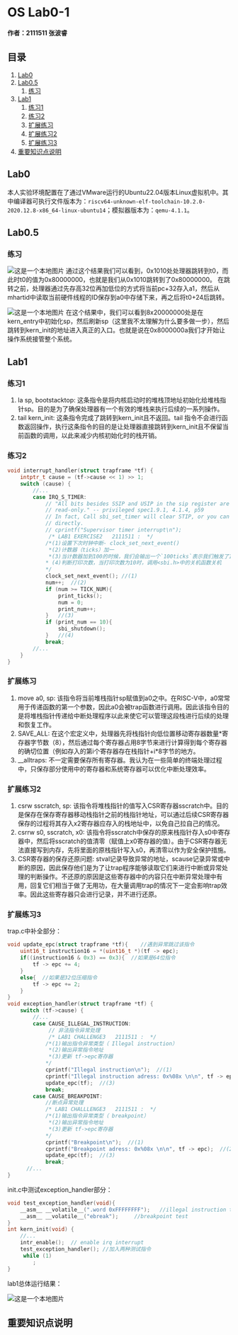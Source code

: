 # OS Lab0-1

**作者：2111511 张波睿**

## 目录
1. [Lab0](#lab0)
2. [Lab0.5](#lab05)
    1. [练习](#练习)
3. [Lab1](#lab1)
    1. [练习1](#练习1)
    2. [练习2](#练习2)
    3. [扩展练习](#扩展练习)
    4. [扩展练习2](#扩展练习2)
    5. [扩展练习3](#扩展练习3)
4. [重要知识点说明](#重要知识点说明)

## Lab0
本人实验环境配置在了通过VMware运行的Ubuntu22.04版本Linux虚拟机中。其中编译器可执行文件版本为：`riscv64-unknown-elf-toolchain-10.2.0-2020.12.8-x86_64-linux-ubuntu14`；模拟器版本为：`qemu-4.1.1`。

## Lab0.5

### 练习
![这是一个本地图片](./lab0.5_result1.jpeg)
通过这个结果我们可以看到，0x1010处处理器跳转到t0，而此时t0的值为0x80000000，也就是我们从0x1010跳转到了0x80000000。
在跳转之前，处理器通过先存高32位再加低位的方式将当前pc+32存入a1，然后从mhartid中读取当前硬件线程的ID保存到a0中存储下来，再之后将t0+24后跳转。

![这是一个本地图片](./lab0.5_result2.jpeg)
在这个结果中，我们可以看到8x20000000处是在kern_entry中初始化sp，然后刷新sp（这里我不太理解为什么要多做一步），然后跳转到kern_init的地址进入真正的入口。也就是说在0x8000000a我们才开始让操作系统接管整个系统。



## Lab1

### 练习1
1. la sp, bootstacktop: 这条指令是将内核启动时的堆栈顶地址初始化给堆栈指针sp。目的是为了确保处理器有一个有效的堆栈来执行后续的一系列操作。
2. tail kern_init: 这条指令完成了跳转到kern_init且不返回。tail 指令不会进行函数返回操作，执行这条指令的目的是让处理器直接跳转到kern_init且不保留当前函数的调用，以此来减少内核初始化时的栈开销。

### 练习2
```c
void interrupt_handler(struct trapframe *tf) {
    intptr_t cause = (tf->cause << 1) >> 1;
    switch (cause) {
        //...
        case IRQ_S_TIMER:
            // "All bits besides SSIP and USIP in the sip register are
            // read-only." -- privileged spec1.9.1, 4.1.4, p59
            // In fact, Call sbi_set_timer will clear STIP, or you can clear it
            // directly.
            // cprintf("Supervisor timer interrupt\n");
             /* LAB1 EXERCISE2   2111511 :  */
            /*(1)设置下次时钟中断- clock_set_next_event()
             *(2)计数器（ticks）加一
             *(3)当计数器加到100的时候，我们会输出一个`100ticks`表示我们触发了100次时钟中断，同时打印次数（num）加一
            * (4)判断打印次数，当打印次数为10时，调用<sbi.h>中的关机函数关机
            */
            clock_set_next_event(); //(1)
            num++;  //(2)
            if (num >= TICK_NUM){ 
                print_ticks();
                num = 0;
                print_num++;
            }   //(3)
            if (print_num == 10){
                sbi_shutdown();
            }   //(4)
            break;
        //...
    }
}
```

### 扩展练习
1. move a0, sp: 该指令将当前堆栈指针sp赋值到a0之中。在RISC-V中，a0常常用于传递函数的第一个参数，因此a0会被trap函数进行调用。因此该指令目的是将堆栈指针传递给中断处理程序以此来使它可以管理这段栈进行后续的处理和恢复工作。
2. SAVE_ALL: 在这个宏定义中，处理器先将栈指针向低位置移动寄存器数量\*寄存器字节数（8），然后通过每个寄存器占用8字节来进行计算得到每个寄存器的确切位置（例如存入的第i个寄存器存在栈指针+i*8字节的地方。
3. __alltraps: 不一定需要保存所有寄存器。我认为在一些简单的终端处理过程中，只保存部分使用中的寄存器和系统寄存器可以优化中断处理效率。

### 扩展练习2
1. csrw sscratch, sp: 该指令将堆栈指针的值写入CSR寄存器sscratch中。目的是保存在保存寄存器移动栈指针之前的栈指针地址，可以通过后续CSR寄存器保存的过程将其存入x2寄存器应存入的栈地址中，以免自己拉自己的情况。
2. csrrw s0, sscratch, x0: 该指令将sscratch中保存的原来栈指针存入s0中寄存器中，然后将sscratch的值清零（赋值上x0寄存器的值）。由于CSR寄存器无法直接写到内存，先将里面的原栈指针写入s0，再清零以作为安全保护措施。
3. CSR寄存器的保存还原问题: stval记录导致异常的地址，scause记录异常或中断的原因，因此保存他们是为了让trap程序能够读取它们来进行中断或异常处理的判断操作。不还原的原因是这些寄存器中的内容只在中断异常处理中有用，回复它们相当于做了无用功，在大量调用trap的情况下一定会影响trap效率。因此这些寄存器只会进行记录，并不进行还原。

### 扩展练习3
trap.c中补全部分：
```c
void update_epc(struct trapframe *tf){    //遇到异常跳过该指令
    uint16_t instruction16 = *(uint16_t *)(tf -> epc);
    if((instruction16 & 0x3) == 0x3){  //如果是64位指令
        tf -> epc += 4;
    }
    else{  //如果是32位压缩指令
        tf -> epc += 2;
    }
}
void exception_handler(struct trapframe *tf) {
    switch (tf->cause) {
        //...
        case CAUSE_ILLEGAL_INSTRUCTION:
             // 非法指令异常处理
             /* LAB1 CHALLENGE3   2111511 :  */
            /*(1)输出指令异常类型（ Illegal instruction）
             *(2)输出异常指令地址
             *(3)更新 tf->epc寄存器
            */
            cprintf("Illegal instruction\n");  //(1)
            cprintf("Illegal instruction adress: 0x%08x \n\n", tf -> epc);  //(2)
            update_epc(tf);  //(3)
            break;
        case CAUSE_BREAKPOINT:
            //断点异常处理
            /* LAB1 CHALLLENGE3   2111511 :  */
            /*(1)输出指令异常类型（ breakpoint）
             *(2)输出异常指令地址
             *(3)更新 tf->epc寄存器
            */
            cprintf("Breakpoint\n");  //(1)
            cprintf("Breakpoint adress: 0x%08x \n\n", tf -> epc);  //(2)
            update_epc(tf);  //(3)
            break;
      //...
}
```
init.c中测试exception_handler部分：
```c
void test_exception_handler(void){
    __asm__ __volatile__(".word 0xFFFFFFFF");   //illegal instruction test
    __asm__ __volatile__("ebreak");     //breakpoint test
}
int kern_init(void) {
    //...
    intr_enable();  // enable irq interrupt
    test_exception_handler(); //加入两种测试指令
     while (1)
        ;
}

```
lab1总体运行结果：

![这是一个本地图片](./lab1_result.jpeg)

## 重要知识点说明



